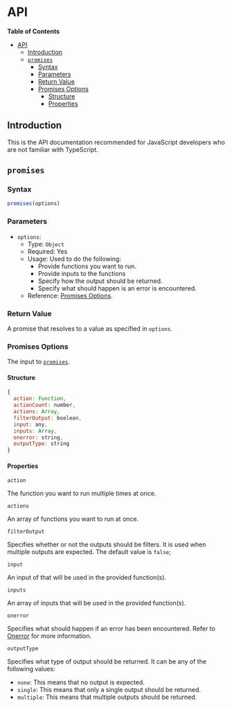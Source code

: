 # API

__Table of Contents__

- [API](#api)
  - [Introduction](#introduction)
  - [`promises`](#promises)
    - [Syntax](#syntax)
    - [Parameters](#parameters)
    - [Return Value](#return-value)
    - [Promises Options](#promises-options)
      - [Structure](#structure)
      - [Properties](#properties)

## Introduction

This is the API documentation recommended for JavaScript developers who are not familiar with TypeScript.

## `promises`

### Syntax

```js
promises(options)
```

### Parameters

- `options`:
  - Type: `Object`
  - Required: Yes
  - Usage: Used to do the following:
    - Provide functions you want to run.
    - Provide inputs to the functions
    - Specify how the output should be returned.
    - Specify what should happen is an error is encountered.
  - Reference: [Promises Options](#promises-options).

### Return Value

A promise that resolves to a value as specified in `options`.

### Promises Options

The input to [`promises`](#promises).

#### Structure

```js
{
  action: Function,
  actionCount: number,
  actions: Array,
  filterOutput: boolean,
  input: any,
  inputs: Array,
  onerror: string,
  outputType: string
}
```

#### Properties

`action`

The function you want to run multiple times at once.

`actions`

An array of functions you want to run at once.

`filterOutput`

Specifies whether or not the outputs should be filters. It is used when multiple outputs are expected. The default value is `false`;

`input`

An input of that will be used in the provided function(s).

`inputs`

An array of inputs that will be used in the provided function(s).

`onerror`

Specifies what should happen if an error has been encountered. Refer to [Onerror](../onerror.md) for more information.

`outputType`

Specifies what type of output should be returned. It can be any of the following values:

- `none`: This means that no output is expected.
- `single`: This means that only a single output should be returned.
- `multiple`: This means that multiple outputs should be returned.
